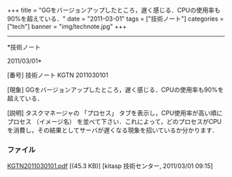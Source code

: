 ﻿+++
title = "GGをバージョンアップしたところ，遅く感じる．CPUの使用率も90%を超えている．"
date = "2011-03-01"
tags = ["技術ノート"]
categories = ["tech"]
banner = "img/technote.jpg"
+++

-----------------------------------------------------------------------------------------------------------------------------

*技術ノート

2011/03/01*


[番号]
技術ノート KGTN 2011030101

[現象]
GGをバージョンアップしたところ，遅く感じる．CPUの使用率も90%を超えている．

[説明]
タスクマネージャの 「プロセス」
タブを表示し，CPU使用率が高い順にプロセス （イメージ名）
を並べて下さい．これによって，どのプロセスがCPUを消費し，その結果としてサーバが遅くなる現象を招いているか分かります．


### ファイル

 
 


[KGTN2011030101.pdf](http://techreport.kitasp.net/attachments/download/509/KGTN2011030101.pdf)
 [(45.3 KB)] [kitasp 技術センター, 2011/03/01
09:15]


 


 

